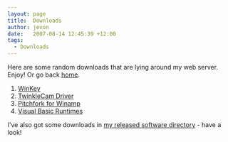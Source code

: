 ```yaml
---
layout: page
title:  Downloads
author: jevon
date:   2007-08-14 12:45:39 +12:00
tags:
  - Downloads
---
```


Here are some random downloads that are lying around my web server. Enjoy! Or go back [home](Home.md).

1. [WinKey](WinKey.md)
1. [TwinkleCam Driver](TwinkleCam_Driver.md)
1. [Pitchfork for Winamp](Pitchfork_for_Winamp.md)
1. [Visual Basic Runtimes](Visual_Basic_Runtimes.md)

I've also got some downloads in [my released software directory](Software.md) - have a look!
